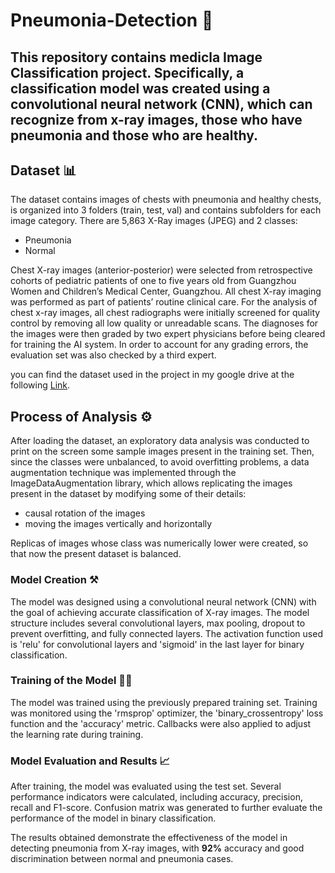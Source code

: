 # Pneumonia-Detection 🩻
## This repository contains medicla Image Classification project. Specifically, a classification model was created using a convolutional neural network (CNN), which can recognize from x-ray images, those who have pneumonia and those who are healthy.

## Dataset 📊
The dataset contains images of chests with pneumonia and healthy chests, is organized into 3 folders (train, test, val) and contains subfolders for each image category. There are 5,863 X-Ray images (JPEG) and 2 classes:
- Pneumonia
- Normal
  
Chest X-ray images (anterior-posterior) were selected from retrospective cohorts of pediatric patients of one to five years old from Guangzhou Women and Children’s Medical Center, Guangzhou. All chest X-ray imaging was performed as part of patients’ routine clinical care.
For the analysis of chest x-ray images, all chest radiographs were initially screened for quality control by removing all low quality or unreadable scans. The diagnoses for the images were then graded by two expert physicians before being cleared for training the AI system. In order to account for any grading errors, the evaluation set was also checked by a third expert.

you can find the dataset used in the project in my google drive at the following [Link](https://drive.google.com/drive/folders/1NS4rtssRgg5EGE6Mb0RiW87VylaBO4QK).

## Process of Analysis ⚙️
After loading the dataset, an exploratory data analysis was conducted to print on the screen some sample images present in the training set.
Then, since the classes were unbalanced, to avoid overfitting problems, a data augmentation technique was implemented through the ImageDataAugmentation library, which allows replicating the images present in the dataset by modifying some of their details:
- causal rotation of the images
- moving the images vertically and horizontally

Replicas of images whose class was numerically lower were created, so that now the present dataset is balanced.

### Model Creation ⚒️
The model was designed using a convolutional neural network (CNN) with the goal of achieving accurate classification of X-ray images. The model structure includes several convolutional layers, max pooling, dropout to prevent overfitting, and fully connected layers. The activation function used is 'relu' for convolutional layers and 'sigmoid' in the last layer for binary classification.

### Training of the Model 🏋️‍♂️
The model was trained using the previously prepared training set. Training was monitored using the 'rmsprop' optimizer, the 'binary_crossentropy' loss function and the 'accuracy' metric. Callbacks were also applied to adjust the learning rate during training.

### Model Evaluation and Results 📈
After training, the model was evaluated using the test set. Several performance indicators were calculated, including accuracy, precision, recall and F1-score. Confusion matrix was generated to further evaluate the performance of the model in binary classification.

The results obtained demonstrate the effectiveness of the model in detecting pneumonia from X-ray images, with **92%** accuracy and good discrimination between normal and pneumonia cases.
